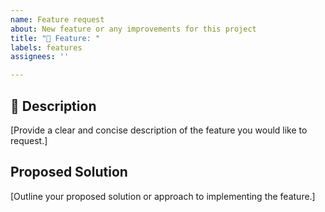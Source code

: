 ```yaml
---
name: Feature request
about: New feature or any improvements for this project
title: "🚀 Feature: "
labels: features
assignees: ''

---
```


## 💭 Description

[Provide a clear and concise description of the feature you would like to request.]

## Proposed Solution

[Outline your proposed solution or approach to implementing the feature.]

